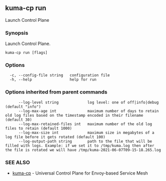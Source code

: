 ---
---
## kuma-cp run

Launch Control Plane

### Synopsis

Launch Control Plane.

```
kuma-cp run [flags]
```

### Options

```
  -c, --config-file string   configuration file
  -h, --help                 help for run
```

### Options inherited from parent commands

```
      --log-level string             log level: one of off|info|debug (default "info")
      --log-max-age int              maximum number of days to retain old log files based on the timestamp encoded in their filename (default 30)
      --log-max-retained-files int   maximum number of the old log files to retain (default 1000)
      --log-max-size int             maximum size in megabytes of a log file before it gets rotated (default 100)
      --log-output-path string       path to the file that will be filled with logs. Example: if we set it to /tmp/kuma.log then after the file is rotated we will have /tmp/kuma-2021-06-07T09-15-18.265.log
```

### SEE ALSO

* [kuma-cp](kuma-cp.md)	 - Universal Control Plane for Envoy-based Service Mesh

